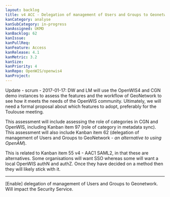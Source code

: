 ```yaml
---
layout: backlog
title: v4 ACC - Delegation of management of Users and Groups to Geonetwork
kanCategory: analyse
kanSubCategory: in-progress
kanAssigned: UKMO
kanBacklog: 62
kanIssue:
kanPullReq:
kanFeature: Access
kanRelease: 4.1
kanMetric: 3.2
kanSize:
kanPriority: 4
kanRepo: OpenWIS/openwis4
kanProject:
---
```

Update - scrum - 2017-01-17: DW and LM will use the OpenWIS4 and CGN demo instances to assess the features and the workflow of GeoNetwork to see how it meets the needs of the OpenWIS community.  Ultimately, we will need a formal proposal about which features to adopt, preferably for the Toulouse meeting.

This assessment will include assessing the role of categories in CGN and OpenWIS, including Kanban item 97 (role of category in metadata sync).  This assessment will also include Kanban item 62 (delegation of management of Users and Groups to GeoNetwork - _an alternative to using OpenAM_).

This is related to Kanban item 55 v4 - AAC1 SAML2, in that these are alternatives.  Some organisations will want SSO whereas some will want a local OpenWIS authN and authZ.  Once they have decided on a method then they will likely stick with it.

---

[Enable] delegation of management of Users and Groups to Geonetwork. Will impact the Security Service.
